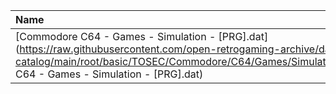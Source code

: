 |Name|Size|
|:---|---:|
|[Commodore C64 - Games - Simulation - [PRG].dat](https://raw.githubusercontent.com/open-retrogaming-archive/dat-catalog/main/root/basic/TOSEC/Commodore/C64/Games/Simulation/[PRG]/Commodore C64 - Games - Simulation - [PRG].dat)|89883|
